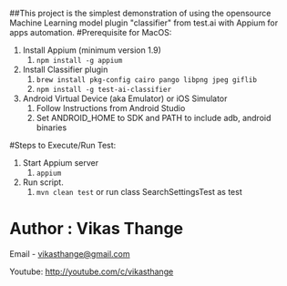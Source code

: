 ##This project is the simplest demonstration of using the opensource Machine Learning model plugin "classifier" from test.ai with Appium for apps automation.
#Prerequisite for MacOS:
1. Install Appium (minimum version 1.9)
   1. `npm install -g appium`
2. Install Classifier plugin
   1. `brew install pkg-config cairo pango libpng jpeg giflib`
   2. `npm install -g test-ai-classifier`
3. Android Virtual Device (aka Emulator) or iOS Simulator
   1. Follow Instructions from Android Studio
   2. Set ANDROID_HOME  to SDK and PATH to include adb, android binaries

#Steps to Execute/Run  Test:
1. Start Appium server
   1. `appium`
2. Run script.
   1. `mvn clean test` or run class SearchSettingsTest as test 
   
# Author : Vikas Thange 
Email - vikasthange@gmail.com

Youtube: http://youtube.com/c/vikasthange